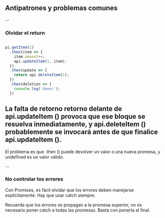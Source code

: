 ## Antipatrones y problemas comunes
--
### Olvidar el return

````javascript

pi.getItem(1)
  .then(item => {
    item.amount++;
    api.updateItem(1, item);
  })
  .then(update => {
    return api.deleteItem(1);
  })
  .then(deletion => {
    console.log('done!');
  })

````
La falta de retorno retorno delante de api.updateItem () provoca que ese bloque se resuelva inmediatamente, y api.deleteItem () probablemente se invocará antes de que finalice api.updateItem (). 
--
El problema es que .then () puede devolver un valor o una nueva promesa, y undefined es un valor válido.

--

### No controlar los errores

Con Promises, es fácil olvidar que los errores deben manejarse explícitamente. Hay que usar catch siempre. 

Recuerda que los errores se propagan a la promesa superior, no es necesario poner catch a todas las promesas. Basta con ponerla al final.